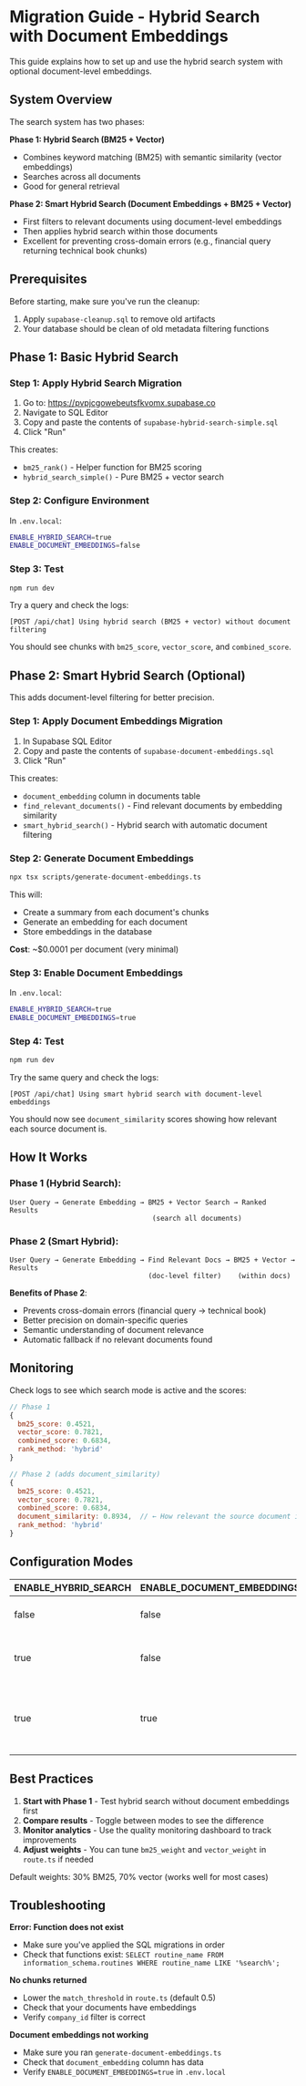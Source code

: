 # Migration Guide - Hybrid Search with Document Embeddings

This guide explains how to set up and use the hybrid search system with optional document-level embeddings.

## System Overview

The search system has two phases:

**Phase 1: Hybrid Search (BM25 + Vector)**
- Combines keyword matching (BM25) with semantic similarity (vector embeddings)
- Searches across all documents
- Good for general retrieval

**Phase 2: Smart Hybrid Search (Document Embeddings + BM25 + Vector)**
- First filters to relevant documents using document-level embeddings
- Then applies hybrid search within those documents
- Excellent for preventing cross-domain errors (e.g., financial query returning technical book chunks)

## Prerequisites

Before starting, make sure you've run the cleanup:
1. Apply `supabase-cleanup.sql` to remove old artifacts
2. Your database should be clean of old metadata filtering functions

## Phase 1: Basic Hybrid Search

### Step 1: Apply Hybrid Search Migration

1. Go to: https://pvpjcgowebeutsfkvomx.supabase.co
2. Navigate to SQL Editor
3. Copy and paste the contents of `supabase-hybrid-search-simple.sql`
4. Click "Run"

This creates:
- `bm25_rank()` - Helper function for BM25 scoring
- `hybrid_search_simple()` - Pure BM25 + vector search

### Step 2: Configure Environment

In `.env.local`:
```bash
ENABLE_HYBRID_SEARCH=true
ENABLE_DOCUMENT_EMBEDDINGS=false
```

### Step 3: Test

```bash
npm run dev
```

Try a query and check the logs:
```
[POST /api/chat] Using hybrid search (BM25 + vector) without document filtering
```

You should see chunks with `bm25_score`, `vector_score`, and `combined_score`.

## Phase 2: Smart Hybrid Search (Optional)

This adds document-level filtering for better precision.

### Step 1: Apply Document Embeddings Migration

1. In Supabase SQL Editor
2. Copy and paste the contents of `supabase-document-embeddings.sql`
3. Click "Run"

This creates:
- `document_embedding` column in documents table
- `find_relevant_documents()` - Find relevant documents by embedding similarity
- `smart_hybrid_search()` - Hybrid search with automatic document filtering

### Step 2: Generate Document Embeddings

```bash
npx tsx scripts/generate-document-embeddings.ts
```

This will:
- Create a summary from each document's chunks
- Generate an embedding for each document
- Store embeddings in the database

**Cost**: ~$0.0001 per document (very minimal)

### Step 3: Enable Document Embeddings

In `.env.local`:
```bash
ENABLE_HYBRID_SEARCH=true
ENABLE_DOCUMENT_EMBEDDINGS=true
```

### Step 4: Test

```bash
npm run dev
```

Try the same query and check the logs:
```
[POST /api/chat] Using smart hybrid search with document-level embeddings
```

You should now see `document_similarity` scores showing how relevant each source document is.

## How It Works

### Phase 1 (Hybrid Search):
```
User Query → Generate Embedding → BM25 + Vector Search → Ranked Results
                                   (search all documents)
```

### Phase 2 (Smart Hybrid):
```
User Query → Generate Embedding → Find Relevant Docs → BM25 + Vector → Results
                                  (doc-level filter)    (within docs)
```

**Benefits of Phase 2**:
- Prevents cross-domain errors (financial query → technical book)
- Better precision on domain-specific queries
- Semantic understanding of document relevance
- Automatic fallback if no relevant documents found

## Monitoring

Check logs to see which search mode is active and the scores:

```javascript
// Phase 1
{
  bm25_score: 0.4521,
  vector_score: 0.7821,
  combined_score: 0.6834,
  rank_method: 'hybrid'
}

// Phase 2 (adds document_similarity)
{
  bm25_score: 0.4521,
  vector_score: 0.7821,
  combined_score: 0.6834,
  document_similarity: 0.8934,  // ← How relevant the source document is
  rank_method: 'hybrid'
}
```

## Configuration Modes

| ENABLE_HYBRID_SEARCH | ENABLE_DOCUMENT_EMBEDDINGS | Result |
|---------------------|---------------------------|---------|
| false | false | Vector-only search |
| true | false | Hybrid search (BM25 + vector) |
| true | true | Smart hybrid (document filter + BM25 + vector) |

## Best Practices

1. **Start with Phase 1** - Test hybrid search without document embeddings first
2. **Compare results** - Toggle between modes to see the difference
3. **Monitor analytics** - Use the quality monitoring dashboard to track improvements
4. **Adjust weights** - You can tune `bm25_weight` and `vector_weight` in `route.ts` if needed

Default weights: 30% BM25, 70% vector (works well for most cases)

## Troubleshooting

**Error: Function does not exist**
- Make sure you've applied the SQL migrations in order
- Check that functions exist: `SELECT routine_name FROM information_schema.routines WHERE routine_name LIKE '%search%';`

**No chunks returned**
- Lower the `match_threshold` in `route.ts` (default 0.5)
- Check that your documents have embeddings
- Verify `company_id` filter is correct

**Document embeddings not working**
- Make sure you ran `generate-document-embeddings.ts`
- Check that `document_embedding` column has data
- Verify `ENABLE_DOCUMENT_EMBEDDINGS=true` in `.env.local`
